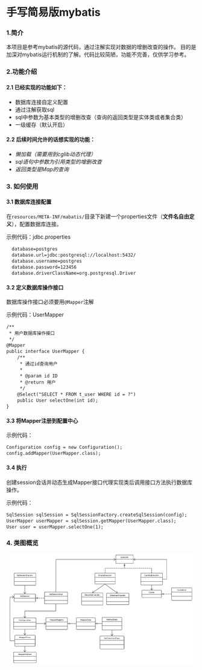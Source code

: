 # 手写简易版mybatis

### 1.简介

  本项目是参考mybatis的源代码，通过注解实现对数据的增删改查的操作。
  目的是加深对mybatis运行机制的了解。代码比较简陋，功能不完善，仅供学习参考。

### 2.功能介绍

#### 2.1 已经实现的功能如下：
  - 数据库连接自定义配置
  - 通过注解获取sql
  - sql中参数为基本类型的增删改查（查询的返回类型是实体类或者集合类）
  - 一级缓存（默认开启）

#### 2.2 后续时间允许的话想实现的功能：
  - _懒加载（需要用到cglib动态代理）_
  - _sql语句中参数为引用类型的增删改查_
  - _返回类型是Map的查询_

### 3. 如何使用

#### 3.1 数据库连接配置
  在`resources/META-INF/mabatis/`目录下新建一个properties文件（**文件名自由定义**），配置数据库连接。

示例代码：jdbc.properties
```
  database=postgres
  database.url=jdbc:postgresql://localhost:5432/
  database.username=postgres
  database.password=123456
  database.driverClassName=org.postgresql.Driver
```

#### 3.2 定义数据库操作接口

  数据库操作接口必须要用`@Mapper`注解
  
  示例代码：UserMapper
```
/**
 * 用户数据库操作接口
 */
@Mapper
public interface UserMapper {
	/**
	 * 通过id查询用户
	 * 
	 * @param id ID
	 * @return 用户
	 */
	@Select("SELECT * FROM t_user WHERE id = ?")
	public User selectOne(int id);
}
```

#### 3.3 将Mapper注册到配置中心

  示例代码：
```
Configuration config = new Configuration();
config.addMapper(UserMapper.class);
```

#### 3.4 执行

  创建session会话并动态生成Mapper接口代理实现类后调用接口方法执行数据库操作。

  示例代码：
```
SqlSession sqlSession = SqlSessionFactory.createSqlSession(config);
UserMapper userMapper = sqlSession.getMapper(UserMapper.class);
User user = userMapper.selectOne(1);
```

### 4. 类图概览

![类图](class.png)

